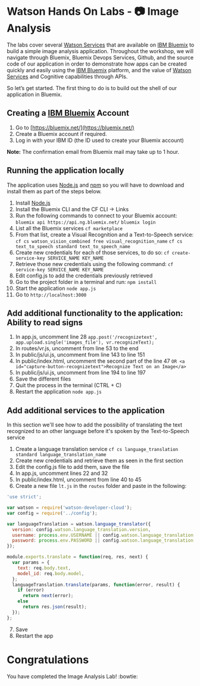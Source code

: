# Watson Hands On Labs - 📷 Image Analysis

The labs cover several [Watson Services][wdc_services] that are available on [IBM Bluemix][bluemix] to build a simple image analysis application. Throughout the workshop, we will navigate through Bluemix, Bluemix Devops Services, Github, and the source code of our application in order to demonstrate how apps can be created quickly and easily using the [IBM Bluemix][bluemix] platform, and the value of [Watson Services][wdc_services] and Cognitive capabilities through APIs.

So let’s get started. The first thing to do is to build out the shell of our application in Bluemix.

## Creating a [IBM Bluemix][bluemix] Account

  1. Go to [https://bluemix.net/](https://bluemix.net/)
  2. Create a Bluemix account if required.
  3. Log in with your IBM ID (the ID used to create your Bluemix account)

**Note:** The confirmation email from Bluemix mail may take up to 1 hour.

## Running  the application locally
  The application uses [Node.js](http://nodejs.org/) and [npm](https://www.npmjs.com/) so you will have to download and install them as part of the steps below.

1. Install [Node.js](http://nodejs.org/)
2. Install the Bluemix CLI and the CF CLI -> Links
3. Run the following commands to connect to your Bluemix account:
    `bluemix api https://api.ng.bluemix.net/`
    `bluemix login`
4. List all the Bluemix services
    `cf marketplace`
5. From that list, create a Visual Recognition and a Text-to-Speech service:
    `cf cs watson_vision_combined free visual_recognition_name`
    `cf cs text_to_speech standard text_to_speech_name`
6. Create new credentials for each of those services, to do so:
    `cf create-service-key SERVICE_NAME KEY_NAME`
7. Retrieve those new credentials using the following command:
    `cf service-key SERVICE_NAME KEY_NAME`
7. Edit config.js to add the credentials previously retrieved
8. Go to the project folder in a terminal and run:
    `npm install`
5. Start the application
    `node app.js`
7. Go to `http://localhost:3000`

## Add additional functionality to the application: Ability to read signs

1. In app.js, uncomment line 28
`app.post('/recognizetext', app.upload.single('images_file'), vr.recognizeText);`
2. In routes/vr.js, uncomment from line 53 to the end
3. In public/js/ui.js, uncomment from line 143 to line 151
4. In public/index.html, uncomment the second part of the line 47
`OR <a id="capture-button-recognizetext">Recognize Text on an Image</a>`
5. In public/js/ui.js, uncomment from line 194 to line 197
6. Save the different files
7. Quit the process in the terminal (CTRL + C)
8. Restart the application
    `node app.js`

## Add additional services to the application

In this section we'll see how to add the possibility of translating the text recognized to an other language before it's spoken by the Text-to-Speech service

1. Create a language translation service
    `cf cs language_translation standard language_translation_name`
2. Create new credentials and retrieve them as seen in the first section
3. Edit the config.js file to add them, save the file
4. In app.js, uncomment lines 22 and 32
5. In public/index.html, uncomment from line 40 to 45
6. Create a new file `lt.js` in the `routes` folder and paste in the following:
```js
'use strict';

var watson = require('watson-developer-cloud');
var config = require('../config');

var languageTranslation = watson.language_translator({
  version: config.watson.language_translation.version,
  username: process.env.USERNAME || config.watson.language_translation.username,
  password: process.env.PASSWORD || config.watson.language_translation.password
});

module.exports.translate = function(req, res, next) {
  var params = {
    text: req.body.text,
    model_id: req.body.model,
  };
  languageTranslation.translate(params, function(error, result) {
    if (error)
      return next(error);
    else
      return res.json(result);
  });
};
```

7. Save
8. Restart the app

# Congratulations
You have completed the Image Analysis Lab! :bowtie:

[bluemix]: https://console.ng.bluemix.net/
[wdc_services]: http://www.ibm.com/smarterplanet/us/en/ibmwatson/developercloud/services-catalog.html
[lt_service]: http://www.ibm.com/smarterplanet/us/en/ibmwatson/developercloud/language-translation.html
